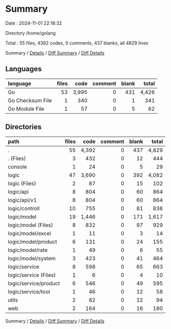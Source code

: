 # Summary

Date : 2024-11-01 22:18:32

Directory /home/golang

Total : 55 files,  4392 codes, 0 comments, 437 blanks, all 4829 lines

Summary / [Details](details.md) / [Diff Summary](diff.md) / [Diff Details](diff-details.md)

## Languages
| language | files | code | comment | blank | total |
| :--- | ---: | ---: | ---: | ---: | ---: |
| Go | 53 | 3,995 | 0 | 431 | 4,426 |
| Go Checksum File | 1 | 340 | 0 | 1 | 341 |
| Go Module File | 1 | 57 | 0 | 5 | 62 |

## Directories
| path | files | code | comment | blank | total |
| :--- | ---: | ---: | ---: | ---: | ---: |
| . | 55 | 4,392 | 0 | 437 | 4,829 |
| . (Files) | 3 | 432 | 0 | 12 | 444 |
| console | 1 | 24 | 0 | 5 | 29 |
| logic | 47 | 3,690 | 0 | 392 | 4,082 |
| logic (Files) | 2 | 87 | 0 | 15 | 102 |
| logic/api | 8 | 804 | 0 | 60 | 864 |
| logic/api/v1 | 8 | 804 | 0 | 60 | 864 |
| logic/controll | 10 | 755 | 0 | 81 | 836 |
| logic/model | 19 | 1,446 | 0 | 171 | 1,617 |
| logic/model (Files) | 8 | 832 | 0 | 97 | 929 |
| logic/model/excel | 1 | 11 | 0 | 3 | 14 |
| logic/model/product | 6 | 131 | 0 | 24 | 155 |
| logic/model/rate | 1 | 49 | 0 | 6 | 55 |
| logic/model/system | 3 | 423 | 0 | 41 | 464 |
| logic/service | 8 | 598 | 0 | 65 | 663 |
| logic/service (Files) | 1 | 6 | 0 | 4 | 10 |
| logic/service/product | 6 | 546 | 0 | 49 | 595 |
| logic/service/tool | 1 | 46 | 0 | 12 | 58 |
| utils | 2 | 82 | 0 | 12 | 94 |
| web | 2 | 164 | 0 | 16 | 180 |

Summary / [Details](details.md) / [Diff Summary](diff.md) / [Diff Details](diff-details.md)